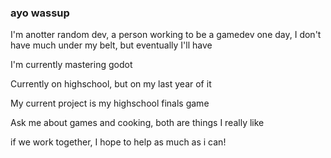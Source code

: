 ### ayo wassup

I'm anotter random dev, a person working to be a gamedev one day, I don't have much under my belt, but eventually I'll have

I'm currently mastering godot

Currently on highschool, but on my last year of it

My current project is my highschool finals game

Ask me about games and cooking, both are things I really like


if we work together, I hope to help as much as i can!

<!--
**anotter-random-dev/anotter-random-dev** is a ✨ _special_ ✨ repository because its `README.md` (this file) appears on your GitHub profile.

Here are some ideas to get you started:

- 🔭 I’m currently working on ...
- 🌱 I’m currently learning ...
- 👯 I’m looking to collaborate on ...
- 🤔 I’m looking for help with ...
- 💬 Ask me about ...
- 📫 How to reach me: ...
- 😄 Pronouns: ...
- ⚡ Fun fact: ...
-->
